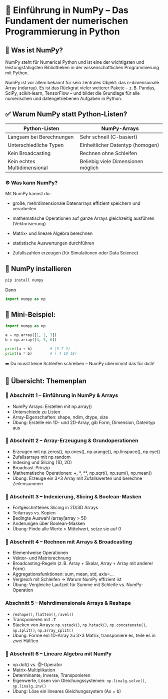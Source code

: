 # 🔢 Einführung in NumPy – Das Fundament der numerischen Programmierung in Python
## 🧠 Was ist NumPy?
NumPy steht für Numerical Python und ist eine der wichtigsten und leistungsfähigsten Bibliotheken in der wissenschaftlichen Programmierung mit Python.

NumPy ist vor allem bekannt für sein zentrales Objekt: das n-dimensionale Array (ndarray). Es ist das Rückgrat vieler weiterer Pakete – z. B. Pandas, SciPy, scikit-learn, TensorFlow – und bildet die Grundlage für alle numerischen und datengetriebenen Aufgaben in Python.

## ✅ Warum NumPy statt Python-Listen?
| Python-Listen | NumPy-Arrays
| - | -
Langsam bei Berechnungen | Sehr schnell (C-basiert)
Unterschiedliche Typen | Einheitlicher Datentyp (homogen)
Kein Broadcasting | Rechnen ohne Schleifen
Kein echtes Multidimensional | Beliebig viele Dimensionen möglich

### ⚙️ Was kann NumPy?
Mit NumPy kannst du:

* große, mehrdimensionale Datenarrays effizient speichern und verarbeiten

* mathematische Operationen auf ganze Arrays gleichzeitig ausführen (Vektorisierung)

* Matrix- und lineare Algebra berechnen

* statistische Auswertungen durchführen

* Zufallszahlen erzeugen (für Simulationen oder Data Science)

## 🔧 NumPy installieren
```bash
pip install numpy
```

Dann
```python
import numpy as np
```

## 🧪 Mini-Beispiel:
```python
import numpy as np

a = np.array([1, 2, 3])
b = np.array([4, 5, 6])

print(a + b)        # [5 7 9]
print(a * b)        # [ 4 10 18]
```
➡️ Du musst keine Schleifen schreiben – NumPy übernimmt das für dich!

## 🧭 Übersicht: Themenplan

### 📘 Abschnitt 1 – Einführung in NumPy & Arrays
* NumPy Arrays: Erstellen mit np.array()
* Unterschiede zu Listen
* Array-Eigenschaften: shape, ndim, dtype, size
* Übung: Erstelle ein 1D- und 2D-Array, gib Form, Dimension, Datentyp aus

### 📘 Abschnitt 2 – Array-Erzeugung & Grundoperationen
* Erzeugen mit np.zeros(), np.ones(), np.arange(), np.linspace(), np.eye()
* Zufallsarrays mit np.random
* Indexing und Slicing (1D, 2D)
* Broadcast-Prinzip
* Mathematische Operationen: +, *, **, np.sqrt(), np.sum(), np.mean()
* Übung: Erzeuge ein 3×3 Array mit Zufallswerten und berechne Zeilensummen

### 📘 Abschnitt 3 – Indexierung, Slicing & Boolean-Masken
* Fortgeschrittenes Slicing in 2D/3D Arrays
* Teilarrays vs. Kopien
* Bedingte Auswahl (array[array > 5])
* Änderungen über Boolean-Masken
* Übung: Finde alle Werte > Mittelwert, setze sie auf 0

### 📘 Abschnitt 4 – Rechnen mit Arrays & Broadcasting
* Elementweise Operationen
* Vektor- und Matrixrechnung
* Broadcasting-Regeln (z. B. Array + Skalar, Array + Array mit anderer Form)
* Aggregationsfunktionen: sum, mean, std, axis=...
* Vergleich mit Schleifen → Warum NumPy effizient ist
* Übung: Vergleiche Laufzeit für Summe mit Schleife vs. NumPy-Operation

### Abschnitt 5 – Mehrdimensionale Arrays & Reshape
* `reshape()`, `flatten()`, `ravel()`
* Transponieren mit `.T`
* Stacken von Arrays: `np.vstack()`, `np.hstack()`, `np.concatenate()`, `np.split()`, `np.array_split()`
* Übung: Forme ein 1D-Array zu 3×3 Matrix, transponiere es, teile es in zwei Hälften

### 📘 Abschnitt 6 – Lineare Algebra mit NumPy
* np.dot() vs. @-Operator
* Matrix-Multiplikation
* Determinante, Inverse, Transponieren
* Eigenwerte, Lösen von Gleichungssystemen: `np.linalg.solve()`, `np.linalg.inv()`
* Übung: Löse ein lineares Gleichungssystem (Ax = b)

